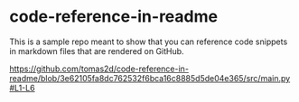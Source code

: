 # code-reference-in-readme

This is a sample repo meant to show that you can reference code snippets in markdown files that are rendered on GitHub.

https://github.com/tomas2d/code-reference-in-readme/blob/3e62105fa8dc762532f6bca16c8885d5de04e365/src/main.py#L1-L6
